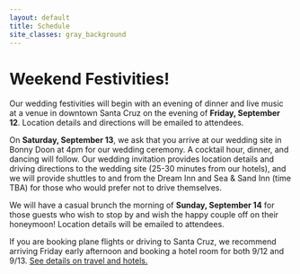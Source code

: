 ```yaml
---
layout: default
title: Schedule
site_classes: gray_background
---
```


Weekend Festivities!
====================

Our wedding festivities will begin with an evening of dinner and live music at a venue in downtown Santa Cruz on the evening of **Friday, September 12**. Location details and directions will be emailed to attendees.

On **Saturday, September 13**, we ask that you arrive at our wedding site in Bonny Doon at 4pm for our wedding ceremony. A cocktail hour, dinner, and dancing will follow. Our wedding invitation provides location details and driving directions to the wedding site (25-30 minutes from our hotels), and we will provide shuttles to and from the Dream Inn and Sea & Sand Inn (time TBA) for those who would prefer not to drive themselves.

We will have a casual brunch the morning of **Sunday, September 14** for those guests who wish to stop by and wish the happy couple off on their honeymoon! Location details will be emailed to attendees.

If you are booking plane flights or driving to Santa Cruz, we recommend arriving Friday early afternoon and booking a hotel room for both 9/12 and 9/13. [See details on travel and hotels.](travel-and-hotels.html#site)
